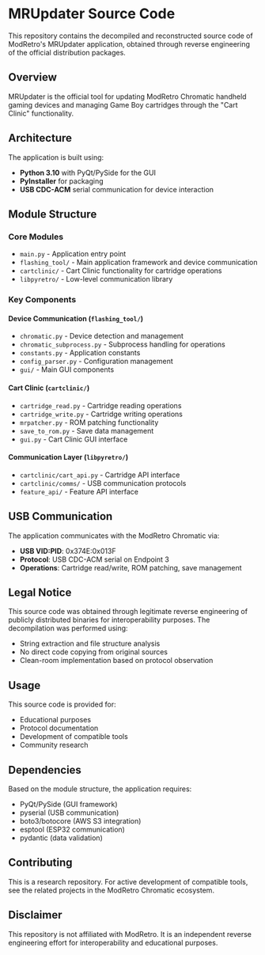 # MRUpdater Source Code

This repository contains the decompiled and reconstructed source code of ModRetro's MRUpdater application, obtained through reverse engineering of the official distribution packages.

## Overview

MRUpdater is the official tool for updating ModRetro Chromatic handheld gaming devices and managing Game Boy cartridges through the "Cart Clinic" functionality.

## Architecture

The application is built using:
- **Python 3.10** with PyQt/PySide for the GUI
- **PyInstaller** for packaging
- **USB CDC-ACM** serial communication for device interaction

## Module Structure

### Core Modules

- `main.py` - Application entry point
- `flashing_tool/` - Main application framework and device communication
- `cartclinic/` - Cart Clinic functionality for cartridge operations
- `libpyretro/` - Low-level communication library

### Key Components

#### Device Communication (`flashing_tool/`)
- `chromatic.py` - Device detection and management
- `chromatic_subprocess.py` - Subprocess handling for operations
- `constants.py` - Application constants
- `config_parser.py` - Configuration management
- `gui/` - Main GUI components

#### Cart Clinic (`cartclinic/`)
- `cartridge_read.py` - Cartridge reading operations
- `cartridge_write.py` - Cartridge writing operations
- `mrpatcher.py` - ROM patching functionality
- `save_to_rom.py` - Save data management
- `gui.py` - Cart Clinic GUI interface

#### Communication Layer (`libpyretro/`)
- `cartclinic/cart_api.py` - Cartridge API interface
- `cartclinic/comms/` - USB communication protocols
- `feature_api/` - Feature API interface

## USB Communication

The application communicates with the ModRetro Chromatic via:
- **USB VID:PID**: 0x374E:0x013F
- **Protocol**: USB CDC-ACM serial on Endpoint 3
- **Operations**: Cartridge read/write, ROM patching, save management

## Legal Notice

This source code was obtained through legitimate reverse engineering of publicly distributed binaries for interoperability purposes. The decompilation was performed using:
- String extraction and file structure analysis
- No direct code copying from original sources
- Clean-room implementation based on protocol observation

## Usage

This source code is provided for:
- Educational purposes
- Protocol documentation
- Development of compatible tools
- Community research

## Dependencies

Based on the module structure, the application requires:
- PyQt/PySide (GUI framework)
- pyserial (USB communication)
- boto3/botocore (AWS S3 integration)
- esptool (ESP32 communication)
- pydantic (data validation)

## Contributing

This is a research repository. For active development of compatible tools, see the related projects in the ModRetro Chromatic ecosystem.

## Disclaimer

This repository is not affiliated with ModRetro. It is an independent reverse engineering effort for interoperability and educational purposes.
